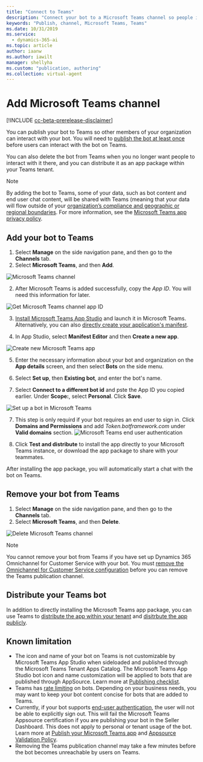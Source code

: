 ```yaml
---
title: "Connect to Teams"
description: "Connect your bot to a Microsoft Teams channel so people in your organization can interact with it."
keywords: "Publish, channel, Microsoft Teams, Teams"
ms.date: 10/31/2019
ms.service:
  - dynamics-365-ai
ms.topic: article
author: iaanw
ms.author: iawilt
manager: shellyha
ms.custom: "publication, authoring"
ms.collection: virtual-agent
---
```


# Add Microsoft Teams channel

[!INCLUDE [cc-beta-prerelease-disclaimer](includes/cc-beta-prerelease-disclaimer.md)]

You can publish your bot to Teams so other members of your organization can interact with your bot. You will need to [publish the bot at least once](publication-fundamentals-publish-channels.md#publish-the-latest-bot-content) before users can interact with the bot on Teams.

You can also delete the bot from Teams when you no longer want people to interact with it there, and you can distribute it as an app package within your Teams tenant.

>[!NOTE]
>By adding the bot to Teams, some of your data, such as bot content and end user chat content, will be shared with Teams (meaning that your data will flow outside of your [organization’s compliance and geographic or regional boundaries](data-location.md).
>For more information, see the [Microsoft Teams app privacy policy](/MicrosoftTeams/app-permissions).

## Add your bot to Teams

1. Select **Manage** on the side navigation pane, and then go to the **Channels** tab.
2. Select **Microsoft Teams**, and then **Add**.

![Microsoft Teams channel](media/channel-teams-add-channel.png)

2. After Microsoft Teams is added successfully, copy the *App ID*. You will need this information for later.

![Get Microsoft Teams channel app ID](media/channel-teams-get-app-id.png)

3. [Install Microsoft Teams App Studio](/microsoftteams/platform/get-started/get-started-app-studio) and launch it in Microsoft Teams. Alternatively, you can also [directly create your application's manifest](/microsoftteams/platform/resources/schema/manifest-schema).

4. In App Studio, select **Manifest Editor** and then **Create a new app**.

![Create new Microsoft Teams app](media/channel-teams-create-new-teams-app.png)

5. Enter the necessary information about your bot and organization on the **App details** screen, and then select **Bots** on the side menu. 

6. Select **Set up**, then **Existing bot**, and enter the bot's name.

7. Select **Connect to a different bot id** and pste the App ID you copied earlier. Under **Scope:**, select **Personal**. Click **Save**.

![Set up a bot in Microsoft Teams](media/channel-teams-set-up-a-bot.png)

7. This step is only requird if your bot requires an end user to sign in. Click **Domains and Permissions** and add *Token.botframework.com* under **Valid domains** section.
![Microsoft Teams end user authentication](media/channel-teams-end-user-auth.png)

8. Click **Test and distribute** to install the app directly to your Microsoft Teams instance, or download the app package to share with your teammates.

After installing the app package, you will automatically start a chat with the bot on Teams.


## Remove your bot from Teams

1. Select **Manage** on the side navigation pane, and then go to the **Channels** tab.
2. Select **Microsoft Teams**, and then **Delete**.


![Delete Microsoft Teams channel](media/channel-teams-delete-channel.png)

>[!NOTE]
>You cannot remove your bot from Teams if you have set up Dynamics 365 Omnichannel for Customer Service with your bot. 
>You must [remove the Omnichannel for Customer Service configuration](configuration-hand-off-omnichannel.md#remove-omnichannel-for-customer-service-connection) before you can remove the Teams publication channel. 

## Distribute your Teams bot

In addition to directly installing the Microsoft Teams app package, you can use Teams to [distribute the app within your tenant](/microsoftteams/tenant-apps-catalog-teams) and [disitrbute the app publicly](/microsoftteams/platform/publishing/apps-publish). 


## Known limitation
- The icon and name of your bot on Teams is not customizable by Microsoft Teams App Studio when sideloaded and published through the Microsoft Teams Tenant Apps Catalog. The Microsoft Teams App Studio bot icon and name customization will be applied to bots that are published through AppSource. Learn more at [Publishing checklist](/microsoftteams/platform/publishing/office-store-checklist).
- Teams has [rate limiting](/microsoftteams/platform/concepts/bots/rate-limit) on bots. Depending on your business needs, you may want to keep your bot content concise for bots that are added to Teams.
- Currently, if your bot supports [end-user authentication](advanced-end-user-authentication.md), the user will not be able to explicitly sign out. This will fail the Microsoft Teams Appsource certification if you are publishing your bot in the Seller Dashboard. This does not apply to personal or tenant usage of the bot. Learn more at [Publish your Microsoft Teams app](/microsoftteams/platform/publishing/apps-publish) and [Appsource Validation Policy](/office/dev/store/validation-policies).
- Removing the Teams publication channel may take a few minutes before the bot becomes unreachable by users on Teams.
